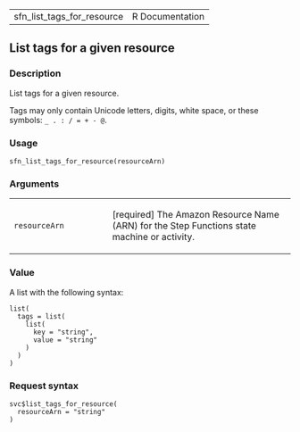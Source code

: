 <table style="width: 100%;">
<tbody>
<tr class="odd">
<td>sfn_list_tags_for_resource</td>
<td style="text-align: right;">R Documentation</td>
</tr>
</tbody>
</table>

## List tags for a given resource

### Description

List tags for a given resource.

Tags may only contain Unicode letters, digits, white space, or these
symbols: `⁠_ . : / = + - @⁠`.

### Usage

    sfn_list_tags_for_resource(resourceArn)

### Arguments

<table>
<colgroup>
<col style="width: 35%" />
<col style="width: 65%" />
</colgroup>
<tbody>
<tr class="odd">
<td><code
id="sfn_list_tags_for_resource_:_resourceArn">resourceArn</code></td>
<td><p>[required] The Amazon Resource Name (ARN) for the Step Functions
state machine or activity.</p></td>
</tr>
</tbody>
</table>

### Value

A list with the following syntax:

    list(
      tags = list(
        list(
          key = "string",
          value = "string"
        )
      )
    )

### Request syntax

    svc$list_tags_for_resource(
      resourceArn = "string"
    )

